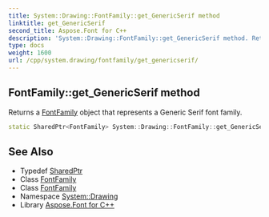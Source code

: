 ```yaml
---
title: System::Drawing::FontFamily::get_GenericSerif method
linktitle: get_GenericSerif
second_title: Aspose.Font for C++
description: 'System::Drawing::FontFamily::get_GenericSerif method. Returns a FontFamily object that represents a Generic Serif font family in C++.'
type: docs
weight: 1600
url: /cpp/system.drawing/fontfamily/get_genericserif/
---
```

## FontFamily::get_GenericSerif method


Returns a [FontFamily](../) object that represents a Generic Serif font family.

```cpp
static SharedPtr<FontFamily> System::Drawing::FontFamily::get_GenericSerif()
```

## See Also

* Typedef [SharedPtr](../../../system/sharedptr/)
* Class [FontFamily](../)
* Class [FontFamily](../)
* Namespace [System::Drawing](../../)
* Library [Aspose.Font for C++](../../../)

